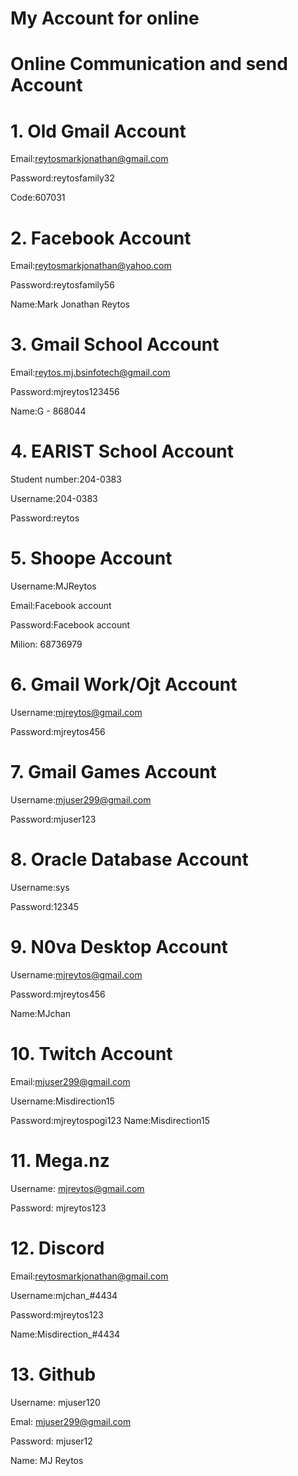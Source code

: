 # My Account for online

# Online Communication and send Account
# 1. Old Gmail Account
Email:reytosmarkjonathan@gmail.com

Password:reytosfamily32

Code:607031

# 2. Facebook Account
Email:reytosmarkjonathan@yahoo.com

Password:reytosfamily56

Name:Mark Jonathan Reytos

# 3. Gmail School Account
Email:reytos.mj.bsinfotech@gmail.com

Password:mjreytos123456

Name:G - 868044

# 4. EARIST School Account
Student number:204-0383

Username:204-0383

Password:reytos

# 5. Shoope Account
Username:MJReytos

Email:Facebook account 

Password:Facebook account 

Milion: 68736979

# 6. Gmail Work/Ojt Account
Username:mjreytos@gmail.com

Password:mjreytos456

# 7. Gmail Games Account
Username:mjuser299@gmail.com

Password:mjuser123

# 8. Oracle Database Account
Username:sys

Password:12345

# 9.  N0va Desktop Account
Username:mjreytos@gmail.com

Password:mjreytos456

Name:MJchan

# 10. Twitch Account
Email:mjuser299@gmail.com

Username:Misdirection15

Password:mjreytospogi123
Name:Misdirection15

# 11. Mega.nz
Username: mjreytos@gmail.com

Password: mjreytos123

# 12. Discord
Email:reytosmarkjonathan@gmail.com

Username:mjchan_#4434

Password:mjreytos123

Name:Misdirection_#4434

# 13. Github
Username: mjuser120

Emal: mjuser299@gmail.com

Password: mjuser12

Name: MJ Reytos